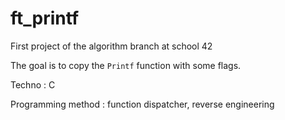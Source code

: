 # ft_printf

First project of the algorithm branch at school 42

The goal is to copy the `Printf` function with some flags.

Techno : C

Programming method : function dispatcher, reverse engineering
